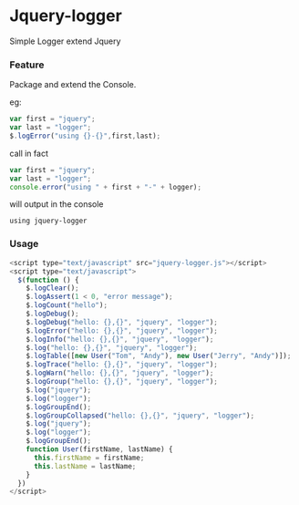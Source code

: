 # Jquery-logger
Simple Logger extend Jquery

### Feature
Package and extend the Console.

eg:
```javascript
var first = "jquery";
var last = "logger";
$.logError("using {}-{}",first,last);
```
call in fact 
```javascript
var first = "jquery";
var last = "logger";
console.error("using " + first + "-" + logger);
```
will output in the console

`using jquery-logger`

### Usage

```javascript
<script type="text/javascript" src="jquery-logger.js"></script>
<script type="text/javascript">
  $(function () {
    $.logClear();
    $.logAssert(1 < 0, "error message");
    $.logCount("hello");
    $.logDebug();
    $.logDebug("hello: {},{}", "jquery", "logger");
    $.logError("hello: {},{}", "jquery", "logger");
    $.logInfo("hello: {},{}", "jquery", "logger");
    $.log("hello: {},{}", "jquery", "logger");
    $.logTable([new User("Tom", "Andy"), new User("Jerry", "Andy")]);
    $.logTrace("hello: {},{}", "jquery", "logger");
    $.logWarn("hello: {},{}", "jquery", "logger");
    $.logGroup("hello: {},{}", "jquery", "logger");
    $.log("jquery");
    $.log("logger");
    $.logGroupEnd();
    $.logGroupCollapsed("hello: {},{}", "jquery", "logger");
    $.log("jquery");
    $.log("logger");
    $.logGroupEnd();
    function User(firstName, lastName) {
      this.firstName = firstName;
      this.lastName = lastName;
    }
  })
</script>
```